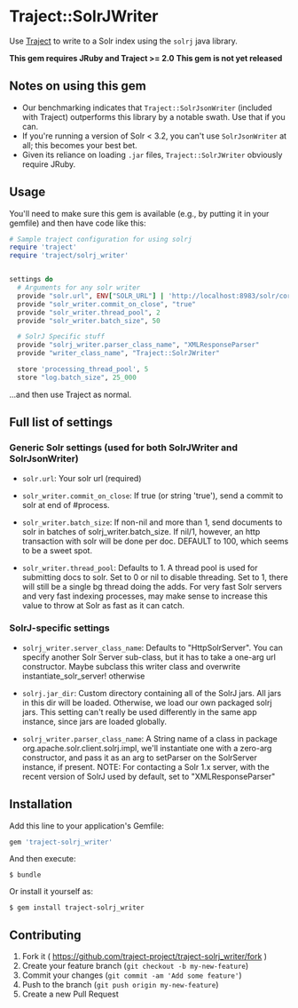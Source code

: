 # Traject::SolrJWriter

Use [Traject](http://github.com/traject-project/traject) to write to
a Solr index using the `solrj` java library.

**This gem requires JRuby and Traject >= 2.0**
**This gem is not yet released**

## Notes on using this gem
  * Our benchmarking indicates that `Traject::SolrJsonWriter` (included with Traject) outperforms
    this library by a notable swath. Use that if you can.
  * If you're running a version of Solr < 3.2, you can't use `SolrJsonWriter` at all; this
    becomes your best bet.
  * Given its reliance on loading `.jar` files, `Traject::SolrJWriter` obviously require JRuby.

## Usage

You'll need to make sure this gem is available (e.g., by putting it in your gemfile)
and then have code like this:

```ruby
# Sample traject configuration for using solrj
require 'traject'
require 'traject/solrj_writer'


settings do
  # Arguments for any solr writer
  provide "solr.url", ENV["SOLR_URL"] | 'http://localhost:8983/solr/core1'
  provide "solr_writer.commit_on_close", "true"
  provide "solr_writer.thread_pool", 2
  provide "solr_writer.batch_size", 50

  # SolrJ Specific stuff
  provide "solrj_writer.parser_class_name", "XMLResponseParser"
  provide "writer_class_name", "Traject::SolrJWriter"

  store 'processing_thread_pool', 5
  store "log.batch_size", 25_000

```

...and then use Traject as normal.


## Full list of settings

### Generic Solr settings (used for both SolrJWriter and SolrJsonWriter)

* `solr.url`: Your solr url (required)
* `solr_writer.commit_on_close`:  If true (or string 'true'), send a commit to solr
  at end of #process.

* `solr_writer.batch_size`:      If non-nil and more than 1, send documents to
  solr in batches of solrj_writer.batch_size. If nil/1,
  however, an http transaction with solr will be done
  per doc. DEFAULT to 100, which seems to be a sweet spot.

* `solr_writer.thread_pool`:      Defaults to 1. A thread pool is used for submitting docs
  to solr. Set to 0 or nil to disable threading. Set to 1,
  there will still be a single bg thread doing the adds. For
  very fast Solr servers and very fast indexing processes, may
  make sense to increase this value to throw at Solr as fast as it
  can catch.

### SolrJ-specific settings

* `solrj_writer.server_class_name`:  Defaults to "HttpSolrServer". You can specify
  another Solr Server sub-class, but it has
  to take a one-arg url constructor. Maybe
  subclass this writer class and overwrite
  instantiate_solr_server! otherwise

* `solrj.jar_dir`: Custom directory containing all of the SolrJ jars. All
  jars in this dir will be loaded. Otherwise,
  we load our own packaged solrj jars. This setting
  can't really be used differently in the same app instance,
  since jars are loaded globally.

* `solrj_writer.parser_class_name`: A String name of a class in package
  org.apache.solr.client.solrj.impl,
  we'll instantiate one with a zero-arg
  constructor, and pass it as an arg to setParser on
  the SolrServer instance, if present.
  NOTE: For contacting a Solr 1.x server, with the
  recent version of SolrJ used by default, set to
  "XMLResponseParser"




## Installation

Add this line to your application's Gemfile:

```ruby
gem 'traject-solrj_writer'
```

And then execute:

    $ bundle

Or install it yourself as:

    $ gem install traject-solrj_writer


## Contributing

1. Fork it ( https://github.com/traject-project/traject-solrj_writer/fork )
2. Create your feature branch (`git checkout -b my-new-feature`)
3. Commit your changes (`git commit -am 'Add some feature'`)
4. Push to the branch (`git push origin my-new-feature`)
5. Create a new Pull Request
